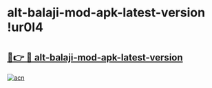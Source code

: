 # alt-balaji-mod-apk-latest-version !ur0l4

# <h2><a href="https://i1zeu2.esa.edu.pl?title=alt-balaji-mod-apk-latest-version&ref=ur0l4">🔗👉 🔴 alt-balaji-mod-apk-latest-version</a></h2>

[![acn](https://github.com/user-attachments/assets/0f9c940e-d8b0-45ae-aac7-cd30a18b3e1c)](https://i1zeu2.esa.edu.pl?title=alt-balaji-mod-apk-latest-version&ref=ur0l4)

